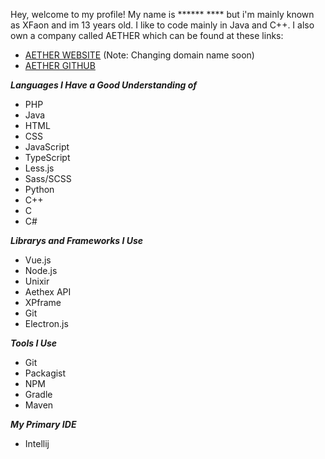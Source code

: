 Hey, welcome to my profile!  My name is \*\*\*\*\*\* \*\*\*\* but i'm mainly known as XFaon and im 13 years old.  I like to code mainly in Java and C++.  I also own a company called AETHER which can be found at these links:
 - [AETHER WEBSITE](xenonmc.xyz) (Note: Changing domain name soon)
 - [AETHER GITHUB](github.com/dev-aether)

***Languages I Have a Good Understanding of***
 - PHP
 - Java
 - HTML
 - CSS
 - JavaScript
 - TypeScript
 - Less.js
 - Sass/SCSS
 - Python
 - C++
 - C
 - C#

***Librarys and Frameworks I Use***
 - Vue.js
 - Node.js
 - Unixir
 - Aethex API
 - XPframe
 - Git
 - Electron.js

***Tools I Use***
 - Git
 - Packagist
 - NPM
 - Gradle
 - Maven

***My Primary IDE***
 - Intellij
